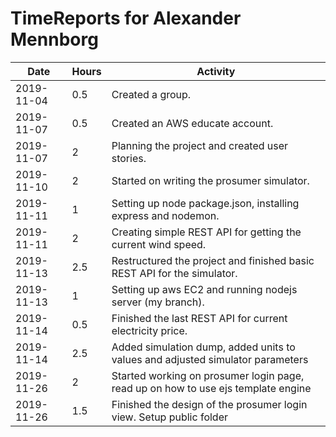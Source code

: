 # TimeReports for Alexander Mennborg

| Date        | Hours   | Activity                                                                          |
| ----------- | ------- |-----------------------------------------------------------------------------------|
| 2019-11-04  | 0.5     | Created a group.                                                                  |
| 2019-11-07  | 0.5     | Created an AWS educate account.                                                   |
| 2019-11-07  | 2       | Planning the project and created user stories.                                    |
| 2019-11-10  | 2       | Started on writing the prosumer simulator.                                        |
| 2019-11-11  | 1       | Setting up node package.json, installing express and nodemon.                     |
| 2019-11-11  | 2       | Creating simple REST API for getting the current wind speed.                      |
| 2019-11-13  | 2.5     | Restructured the project and finished basic REST API for the simulator.           |
| 2019-11-13  | 1       | Setting up aws EC2 and running nodejs server (my branch).                         |
| 2019-11-14  | 0.5     | Finished the last REST API for current electricity price.                         |
| 2019-11-14  | 2.5     | Added simulation dump, added units to values and adjusted simulator parameters    |
| 2019-11-26  | 2       | Started working on prosumer login page, read up on how to use ejs template engine |
| 2019-11-26  | 1.5     | Finished the design of the prosumer login view. Setup public folder               |